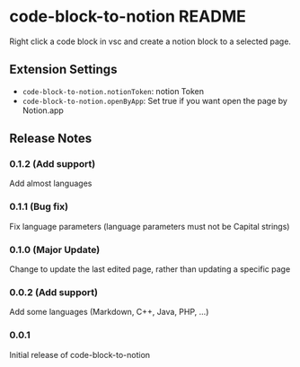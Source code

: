 # code-block-to-notion README

Right click a code block in vsc and create a notion block to a selected page.

## Extension Settings

* `code-block-to-notion.notionToken`: notion Token
* `code-block-to-notion.openByApp`: Set true if you want open the page by Notion.app


## Release Notes

### 0.1.2 (Add support)

Add almost languages

### 0.1.1 (Bug fix)

Fix language parameters (language parameters must not be Capital strings)

### 0.1.0 (Major Update)

Change to update the last edited page, rather than updating a specific page

### 0.0.2 (Add support)

Add some languages (Markdown, C++, Java, PHP, ...)

### 0.0.1

Initial release of code-block-to-notion
